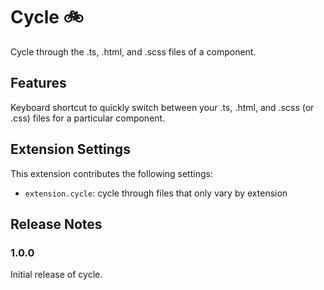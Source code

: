 # Cycle 🚲

Cycle through the .ts, .html, and .scss files of a component.

## Features

Keyboard shortcut to quickly switch between your .ts, .html, and .scss (or .css) files for a particular component.

## Extension Settings

This extension contributes the following settings:

* `extension.cycle`: cycle through files that only vary by extension

## Release Notes

### 1.0.0

Initial release of cycle.
